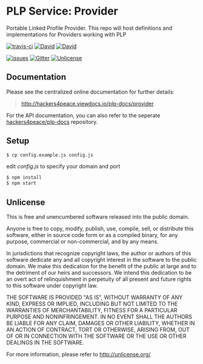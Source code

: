 # PLP Service: Provider

Portable Linked Profile Provider. This repo will host definitions and implementations for Providers working with PLP

[![travis-ci](http://img.shields.io/travis/hackers4peace/plp-provider.svg?style=flat)](https://travis-ci.org/hackers4peace/plp-provider)
[![David](http://img.shields.io/david/hackers4peace/plp-provider.svg?style=flat)](https://david-dm.org/hackers4peace/plp-provider)
[![David](http://img.shields.io/david/dev/hackers4peace/plp-provider.svg?style=flat)](https://david-dm.org/hackers4peace/plp-provider#info=devDependencies)

[![issues](http://img.shields.io/github/issues/hackers4peace/plp-provider.svg?style=flat)](https://github.com/hackers4peace/plp-provider/issues)
[![Gitter](http://img.shields.io/badge/chat-Gitter-blue.svg?style=flat)](https://gitter.im/hackers4peace/plp-docs)
[![Unlicense](http://img.shields.io/badge/license-Unlicense-blue.svg?style=flat)](http://unlicense.org)

## Documentation

Please see the centralized online documentation for further details:

> http://hackers4peace.viewdocs.io/plp-docs/provider

For the API documentation, you can also refer to the seperate [hackers4peace/plp-docs](https://github.com/hackers4peace/plp-docs/) repository.


## Setup

```bash
$ cp config.example.js config.js
```

edit *config.js* to specify your domain and port

```bash
$ npm install
$ npm start
```

## Unlicense

This is free and unencumbered software released into the public domain.

Anyone is free to copy, modify, publish, use, compile, sell, or
distribute this software, either in source code form or as a compiled
binary, for any purpose, commercial or non-commercial, and by any
means.

In jurisdictions that recognize copyright laws, the author or authors
of this software dedicate any and all copyright interest in the
software to the public domain. We make this dedication for the benefit
of the public at large and to the detriment of our heirs and
successors. We intend this dedication to be an overt act of
relinquishment in perpetuity of all present and future rights to this
software under copyright law.

THE SOFTWARE IS PROVIDED "AS IS", WITHOUT WARRANTY OF ANY KIND,
EXPRESS OR IMPLIED, INCLUDING BUT NOT LIMITED TO THE WARRANTIES OF
MERCHANTABILITY, FITNESS FOR A PARTICULAR PURPOSE AND NONINFRINGEMENT.
IN NO EVENT SHALL THE AUTHORS BE LIABLE FOR ANY CLAIM, DAMAGES OR
OTHER LIABILITY, WHETHER IN AN ACTION OF CONTRACT, TORT OR OTHERWISE,
ARISING FROM, OUT OF OR IN CONNECTION WITH THE SOFTWARE OR THE USE OR
OTHER DEALINGS IN THE SOFTWARE.

For more information, please refer to <http://unlicense.org/>
